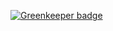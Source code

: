 

[![Greenkeeper badge](https://badges.greenkeeper.io/stableShip/mqtt_test.svg)](https://greenkeeper.io/)